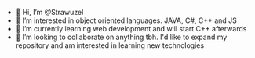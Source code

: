 - 👋 Hi, I’m @Strawuzel
- 👀 I’m interested in object oriented languages. JAVA, C#, C++ and JS
- 🌱 I’m currently learning web development and will start C++ afterwards
- 💞️ I’m looking to collaborate on anything tbh. I'd like to expand my repository and am interested in learning new technologies

<!---
Strawuzel/Strawuzel is a ✨ special ✨ repository because its `README.md` (this file) appears on your GitHub profile.
You can click the Preview link to take a look at your changes.
--->
